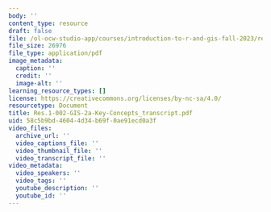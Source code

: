 ```yaml
---
body: ''
content_type: resource
draft: false
file: /ol-ocw-studio-app/courses/introduction-to-r-and-gis-fall-2023/res1-002-gis-2a-key-concepts_transcript.pdf
file_size: 26976
file_type: application/pdf
image_metadata:
  caption: ''
  credit: ''
  image-alt: ''
learning_resource_types: []
license: https://creativecommons.org/licenses/by-nc-sa/4.0/
resourcetype: Document
title: Res.1-002-GIS-2a-Key-Concepts_transcript.pdf
uid: 58c5b9bd-4604-4d34-b69f-0ae91ecd0a3f
video_files:
  archive_url: ''
  video_captions_file: ''
  video_thumbnail_file: ''
  video_transcript_file: ''
video_metadata:
  video_speakers: ''
  video_tags: ''
  youtube_description: ''
  youtube_id: ''
---
```

